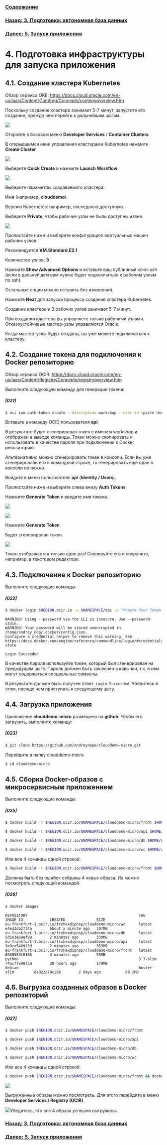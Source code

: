 ### [Содержание](index.md)

### [Назад: 3. Подготовка: автономная база данных](p3.md)

### [Далее: 5. Запуск приложения](p5.md)
# 4. Подготовка инфраструктуры для запуска приложения

## 4.1. Создание кластера Kubernetes

Обзор сервиса OKE: https://docs.cloud.oracle.com/en-us/iaas/Content/ContEng/Concepts/contengoverview.htm

Поскольку создание кластера занимает 5-7 минут, запустите его создание, прежде чем перейти к дальнейшим шагам.

![](media/p4/image1.png)

Откройте в боковом меню **Developer Services** / **Container Clusters**

В открывшемся окне управления кластерами Kubernetes нажмите **Create Cluster**

![](media/p4/image2.png)

Выберите **Quick Create** и нажмите **Launch Workflow**

![](media/p4/image3.png)

Выберите параметры создаваемого кластера:

Имя (например, **clouddemo**).

Версию Kubernetes: например, последнюю доступную.

Выберите **Private**, чтобы рабочие узлы не были доступны извне.

![](media/p4/image4.png)

Пролистайте ниже и выберите конфигурацию виртуальных машин рабочих узлов.

Рекомендуется **VM.Standard.E2.1**

Количество узлов: **3**

Нажмите **Show Advanced Options** и вставьте ваш публичный ключ ssh (если в дальнейшем вам нужно будет подключиться к рабочим узлам по ssh).

Остальные опции можно оставить без изменений.

Нажмите **Next** для запуска процесса создания кластера Kubernetes.

Создание кластера и 3 рабочих узлов занимает 5-7 минут.

При создании кластера вы управляете только рабочими узлами. Отказоустойчивые мастер-узлы управляются Oracle.

Когда мастер-узлы будут созданы, вы уже можете подключаться к кластеру.

## 4.2. Создание токена для подключения к Docker репозиторию

Обзор сервиса OCIR:
<https://docs.cloud.oracle.com/en-us/iaas/Content/Registry/Concepts/registryoverview.htm>

Выполните следующую команду для генерации токена:

##### [021]

```bash
$ oci iam auth-token create --description workshop --user-id <paste User OCID here> |jq ".data.token"
```

Вставьте в команду OCID пользователя **api**.

В результате будет сгенерирован токен с именем workshop и отображен в выводе команды. Токен можно скопировать и использовать в качестве пароля при подключении к Docker репозиторию.

Альтернативно можно сгенерировать токен в консоли. Если вы уже сгенерировали его в командной строке, то генерировать еще один в консоли не нужно.

Войдите в меню пользователя **api** (**Identity / Users**).

Пролистайте ниже и выберите слева внизу **Auth Tokens**

Нажмите **Generate Token** и введите имя токена.

![](media/p4/image5.png)

![](media/p4/image6.png)

Нажмите **Generate Token**.

Будет сгенерирован токен.

![](media/p4/image7.png)

Токен отображается только один раз\! Скопируйте его и сохраните, например, в текстовом редакторе.

## 4.3. Подключение к Docker репозиторию

Выполните следующие команды:

##### [022]

```bash
$ docker login $REGION.ocir.io -u $NAMESPACE/api -p "<Paste Your Token Here>"
```

```
WARNING! Using --password via the CLI is insecure. Use --password-stdin.
WARNING! Your password will be stored unencrypted in /home/andrey_nep/.docker/config.json.
Configure a credential helper to remove this warning. See
https://docs.docker.com/engine/reference/commandline/login/#credentials-store

Login Succeeded
```

В качестве пароля используйте токен, который был сгенерирован на предыдущем шаге. Пароль должен быть заключен в кавычки, т.к. в нем могут содержаться специальные символы.

В результате должен быть получен ответ: `Login Succeeded`. Убедитесь в этом, прежде чем приступать к следующему шагу.

## 4.4. Загрузка приложения

Приложение **clouddemo-micro** размещено на **github**. Чтобы его загрузить, выполните команду:

##### [023]

```bash
$ git clone https://github.com/andreynepo/clouddemo-micro.git
```

Перейдите в папку clouddemo-micro.

```bash
$ cd clouddemo-micro
```

## 4.5. Сборка Docker-образов с микросервисным приложением

Выполните следующие команды:

##### [025]

```bash
$ docker build -t $REGION.ocir.io/$NAMESPACE/clouddemo-micro/front $HOME/workshop/clouddemo-micro/clouddemo-front/docker/
```

```bash
$ docker build -t $REGION.ocir.io/$NAMESPACE/clouddemo-micro/api $HOME/workshop/clouddemo-micro/clouddemo-api/docker/
```

```bash
$ docker build -t $REGION.ocir.io/$NAMESPACE/clouddemo-micro/db $HOME/workshop/clouddemo-micro/clouddemo-db/docker/
```

```bash
$ docker build -t $REGION.ocir.io/$NAMESPACE/clouddemo-micro/wc $HOME/workshop/clouddemo-micro/clouddemo-wc/docker/
```

Или все 4 команды одной строкой:

```bash
$ docker build -t $REGION.ocir.io/$NAMESPACE/clouddemo-micro/front $HOME/workshop/clouddemo-micro/clouddemo-front/docker/ && docker build -t $REGION.ocir.io/$NAMESPACE/clouddemo-micro/api $HOME/workshop/clouddemo-micro/clouddemo-api/docker/ && docker build -t $REGION.ocir.io/$NAMESPACE/clouddemo-micro/db $HOME/workshop/clouddemo-micro/clouddemo-db/docker/ && docker build -t $REGION.ocir.io/$NAMESPACE/clouddemo-micro/wc $HOME/workshop/clouddemo-micro/clouddemo-wc/docker/
```

Должны быть без ошибок собраны 4 новых образа. Их можно посмотреть следующей командой.

##### [026]

```bash
$ docker images
```

```
REPOSITORY                                                  TAG                 IMAGE ID            CREATED              SIZE
eu-frankfurt-1.ocir.io/frxhexdipnsp/clouddemo-micro/wc      latest              e4e33db2734a        About a minute ago   307MB
eu-frankfurt-1.ocir.io/frxhexdipnsp/clouddemo-micro/db      latest              5d5e3e68ef99        2 minutes ago        330MB
eu-frankfurt-1.ocir.io/frxhexdipnsp/clouddemo-micro/api     latest              9e0ce5409f3d        2 minutes ago        353MB
eu-frankfurt-1.ocir.io/frxhexdipnsp/clouddemo-micro/front   latest              8080589f8166        4 minutes ago        95MB
python                                                      3.7-slim            74ac77e9873a        38 hours ago         179MB
debian                                                      buster-slim         8e022c70c28b        2 days ago           69.2MB
```

## 4.6. Выгрузка созданных образов в Docker репозиторий

Выполните следующие команды:

##### [027]

```bash
$ docker push $REGION.ocir.io/$NAMESPACE/clouddemo-micro/front
```

```bash
$ docker push $REGION.ocir.io/$NAMESPACE/clouddemo-micro/api
```

```bash
$ docker push $REGION.ocir.io/$NAMESPACE/clouddemo-micro/db
```

```bash
$ docker push $REGION.ocir.io/$NAMESPACE/clouddemo-micro/wc
```

Или все 4 команды одной строкой:

```bash
$ docker push $REGION.ocir.io/$NAMESPACE/clouddemo-micro/front && docker push $REGION.ocir.io/$NAMESPACE/clouddemo-micro/api && docker push $REGION.ocir.io/$NAMESPACE/clouddemo-micro/db && docker push $REGION.ocir.io/$NAMESPACE/clouddemo-micro/wc
```



![](media/p4/image9.png)

Выгруженные образы можно посмотреть. Для этого перейдите в меню **Developer Services / Registry (OCIR)**.

![](media/p4/image10.png)Убедитесь, что все 4 образа успешно выгружены.

### [Назад: 3. Подготовка: автономная база данных](p3.md)
### [Далее: 5. Запуск приложения](p5.md)